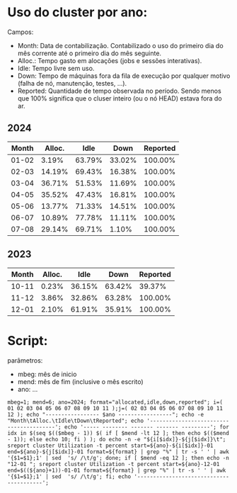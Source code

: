 # Uso do cluster por ano:
Campos:
 - Month: Data de contabilização. Contabilizado o uso do primeiro dia do mês corrente até o primeiro dia do mês seguinte.
 - Alloc.: Tempo gasto em alocações (jobs e sessões interativas).
 - Idle: Tempo livre sem uso.
 - Down: Tempo de máquinas fora da fila de execução por qualquer motivo (falha de nó, manutenção, testes, ...).
 - Reported: Quantidade de tempo observada no período. Sendo menos que 100% significa que o cluser inteiro (ou o nó HEAD) estava fora do ar.

## 2024
| Month | Alloc. | Idle   | Down   | Reported |
|-------|--------|--------|--------|----------|
| 01-02 | 3.19%  | 63.79% | 33.02% | 100.00%  |
| 02-03 | 14.19% | 69.43% | 16.38% | 100.00%  |
| 03-04 | 36.71% | 51.53% | 11.69% | 100.00%  |
| 04-05 | 35.52% | 47.43% | 16.81% | 100.00%  |
| 05-06 | 13.77% | 71.33% | 14.51% | 100.00%  |
| 06-07 | 10.89% | 77.78% | 11.11% | 100.00%  |
| 07-08 | 29.14% | 69.71% | 1.10%  | 100.00%  |

## 2023
| Month | Alloc. | Idle   | Down   | Reported |
|-------|--------|--------|--------|----------|
| 10-11 | 0.23%  | 36.15% | 63.42% | 39.37%   |
| 11-12 | 3.86%  | 32.86% | 63.28% | 100.00%  |
| 12-01 | 2.10%  | 61.91% | 35.91% | 100.00%  |


# Script:

parâmetros: 
 - mbeg: mês de inicio
 - mend: mês de fim (inclusive o mês escrito)
 - ano: ...

```
mbeg=1; mend=6; ano=2024; format="allocated,idle,down,reported"; i=( 01 02 03 04 05 06 07 08 09 10 11 );j=( 02 03 04 05 06 07 08 09 10 11 12 ); echo "----------------- $ano -----------------"; echo -e "Month\tAlloc.\tIdle\tDown\tReported"; echo '----------------------------------------'; echo '----- -------- ------- ------- ---------'; for idx in $(seq $(($mbeg - 1)) $( if [ $mend -lt 12 ]; then echo $(($mend - 1)); else echo 10; fi ) ); do echo -n -e "${i[$idx]}-${j[$idx]}\t"; sreport cluster Utilization -t percent start=${ano}-${i[$idx]}-01 end=${ano}-${j[$idx]}-01 format=${format} | grep "%" | tr -s ' ' | awk '{$1=$1};1' | sed  's/ /\t/g'; done; if [ $mend -eq 12 ]; then echo -n "12-01 "; sreport cluster Utilization -t percent start=${ano}-12-01 end=$((${ano}+1))-01-01 format=${format} | grep "%" | tr -s ' ' | awk '{$1=$1};1' | sed  's/ /\t/g'; fi; echo '----------------------------------------';
```
